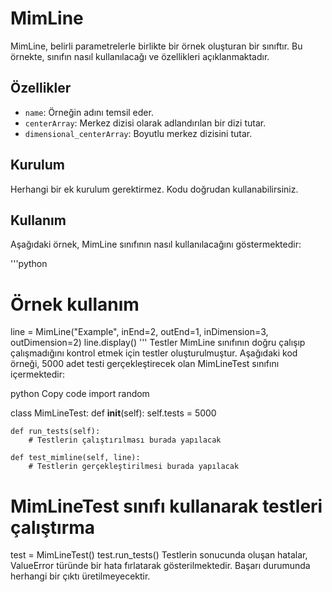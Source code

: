 # MimLine

MimLine, belirli parametrelerle birlikte bir örnek oluşturan bir sınıftır. Bu örnekte, sınıfın nasıl kullanılacağı ve özellikleri açıklanmaktadır.

## Özellikler

- `name`: Örneğin adını temsil eder.
- `centerArray`: Merkez dizisi olarak adlandırılan bir dizi tutar.
- `dimensional_centerArray`: Boyutlu merkez dizisini tutar.

## Kurulum

Herhangi bir ek kurulum gerektirmez. Kodu doğrudan kullanabilirsiniz.

## Kullanım

Aşağıdaki örnek, MimLine sınıfının nasıl kullanılacağını göstermektedir:

'''python
# Örnek kullanım
line = MimLine("Example", inEnd=2, outEnd=1, inDimension=3, outDimension=2)
line.display()
'''
Testler
MimLine sınıfının doğru çalışıp çalışmadığını kontrol etmek için testler oluşturulmuştur. Aşağıdaki kod örneği, 5000 adet testi gerçekleştirecek olan MimLineTest sınıfını içermektedir:

python
Copy code
import random

class MimLineTest:
    def __init__(self):
        self.tests = 5000

    def run_tests(self):
        # Testlerin çalıştırılması burada yapılacak

    def test_mimline(self, line):
        # Testlerin gerçekleştirilmesi burada yapılacak

# MimLineTest sınıfı kullanarak testleri çalıştırma
test = MimLineTest()
test.run_tests()
Testlerin sonucunda oluşan hatalar, ValueError türünde bir hata fırlatarak gösterilmektedir. Başarı durumunda herhangi bir çıktı üretilmeyecektir.
